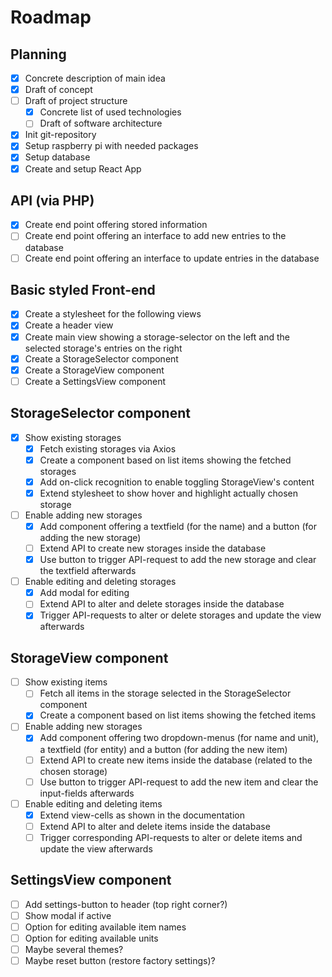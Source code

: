 # Roadmap
## Planning
- [x] Concrete description of main idea
- [x] Draft of concept
- [ ] Draft of project structure
  - [x] Concrete list of used technologies
  - [ ] Draft of software architecture
- [x] Init git-repository
- [x] Setup raspberry pi with needed packages
- [x] Setup database
- [x] Create and setup React App

## API (via PHP)
- [x] Create end point offering stored information
- [ ] Create end point offering an interface to add new entries to the database
- [ ] Create end point offering an interface to update entries in the database

## Basic styled Front-end
- [x] Create a stylesheet for the following views
- [x] Create a header view
- [x] Create main view showing a storage-selector on the left and the selected storage's entries on the right
- [x] Create a StorageSelector component
- [x] Create a StorageView component
- [ ] Create a SettingsView component

## StorageSelector component
- [x] Show existing storages
  - [x] Fetch existing storages via Axios
  - [x] Create a component based on list items showing the fetched storages
  - [x] Add on-click recognition to enable toggling StorageView's content
  - [x] Extend stylesheet to show hover and highlight actually chosen storage
- [ ] Enable adding new storages
  - [x] Add component offering a textfield (for the name) and a button (for adding the new storage)
  - [ ] Extend API to create new storages inside the database
  - [x] Use button to trigger API-request to add the new storage and clear the textfield afterwards
- [ ] Enable editing and deleting storages
  - [x] Add modal for editing
  - [ ] Extend API to alter and delete storages inside the database
  - [x] Trigger API-requests to alter or delete storages and update the view afterwards

## StorageView component
- [ ] Show existing items
  - [ ] Fetch all items in the storage selected in the StorageSelector component
  - [x] Create a component based on list items showing the fetched items
- [ ] Enable adding new storages
  - [x] Add component offering two dropdown-menus (for name and unit), a textfield (for entity) and a button (for adding the new item)
  - [ ] Extend API to create new items inside the database (related to the chosen storage)
  - [ ] Use button to trigger API-request to add the new item and clear the input-fields afterwards
- [ ] Enable editing and deleting items
  - [x] Extend view-cells as shown in the documentation
  - [ ] Extend API to alter and delete items inside the database
  - [ ] Trigger corresponding API-requests to alter or delete items and update the view afterwards

## SettingsView component
- [ ] Add settings-button to header (top right corner?)
- [ ] Show modal if active
- [ ] Option for editing available item names
- [ ] Option for editing available units
- [ ] Maybe several themes?
- [ ] Maybe reset button (restore factory settings)?

